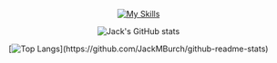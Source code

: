 
<div align="center">

[![My Skills](https://skillicons.dev/icons?i=visualstudio,vscode,cs,dotnet,postgres,angular,ts,js,html,css,sass,git,github,arduino,raspberrypi,powershell,py,selenium&perline=9)](https://skillicons.dev)

![Jack's GitHub stats](https://github-readme-stats-three-pearl-99.vercel.app/api?username=JackMBurch&count_private=true&show_icons=true&theme=dark&custom_title=JackMBurch%27s%20GitHub%20Stats)

[![Top Langs]([https://github-readme-stats.vercel.app/](https://github-readme-stats-three-pearl-99.vercel.app/)api/top-langs/?username=JackMBurch&theme=dark)](https://github.com/JackMBurch/github-readme-stats)
  
</div>
<!--
**JackMBurch/JackMBurch** is a ✨ _special_ ✨ repository because its `README.md` (this file) appears on your GitHub profile.

Here are some ideas to get you started:

- 🔭 I’m currently working on ...
- 🌱 I’m currently learning ...
- 👯 I’m looking to collaborate on ...
- 🤔 I’m looking for help with ...
- 💬 Ask me about ...
- 📫 How to reach me: ...
- 😄 Pronouns: ...
- ⚡ Fun fact: ...
-->
